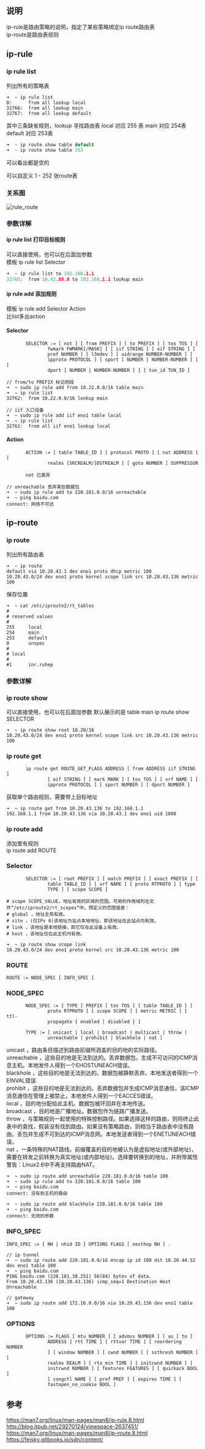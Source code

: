 ## 说明
ip-rule是路由策略的说明，指定了某些策略绑定ip route路由表  
ip-route是路由表规则


## ip-rule

### ip rule list
列出所有的策略表

``` shell
➜  ~ ip rule list
0:      from all lookup local 
32766:  from all lookup main 
32767:  from all lookup default
```

其中三条缺省规则，lookup 寻找路由表
local 对应 255 表
main 对应 254表
default 对应 253表

``` c
➜  ~ ip route show table default 
➜  ~ ip route show table 253 
```
可以看出都是空的

可以自定义 1 - 252 张route表

### 关系图
![rule_route](../asset/rule_route.jpg)

### 参数详解

#### ip rule list 打印目标规则
可以直接使用，也可以在后面加参数    
模板 ip rule list Selector

``` c
➜  ~ ip rule list to 192.168.1.1
32765:  from 10.42.88.8 to 192.168.1.1 lookup main
```

#### ip rule add 添加规则
模板 ip rule add Selector Action   
比list多出action




#### Selector
``` doc
       SELECTOR := [ not ] [ from PREFIX ] [ to PREFIX ] [ tos TOS ] [
               fwmark FWMARK[/MASK] ] [ iif STRING ] [ oif STRING ] [
               pref NUMBER ] [ l3mdev ] [ uidrange NUMBER-NUMBER ] [
               ipproto PROTOCOL ] [ sport [ NUMBER | NUMBER-NUMBER ] ] [
               dport [ NUMBER | NUMBER-NUMBER ] ] [ tun_id TUN_ID ]
```

``` shell
// from/to PREFIX 标记网段
➜  ~ sudo ip rule add from 10.22.0.0/16 table main
➜  ~ ip rule list
32762:  from 10.22.0.0/16 lookup main
```

``` shell
// iif 入口设备 
➜  ~ sudo ip rule add iif eno1 table local
➜  ~ ip rule list
32761:  from all iif eno1 lookup local
```

#### Action
``` doc
       ACTION := [ table TABLE_ID ] [ protocol PROTO ] [ nat ADDRESS ] [
               realms [SRCREALM/]DSTREALM ] [ goto NUMBER ] SUPPRESSOR
               
       nat 已废弃
```

``` shell
// unreachable 丢弃某些数据包
➜  ~ sudo ip rule add to 220.181.0.0/16 unreachable
➜  ~ ping baidu.com
connect: 网络不可达
```

## ip-route
### ip route
列出所有路由表
``` shell
➜  ~ ip route 
default via 10.20.43.1 dev eno1 proto dhcp metric 100 
10.20.43.0/24 dev eno1 proto kernel scope link src 10.20.43.136 metric 100 
```

保存位置
``` shell
➜  ~ cat /etc/iproute2/rt_tables 
#
# reserved values
#
255     local
254     main
253     default
0       unspec
#
# local
#
#1      inr.ruhep
```


### 参数详解

### ip route show
可以直接使用，也可以在后面加参数  默认展示的是 table main 
ip route show SELECTOR

``` shell
➜  ~ ip route show root 10.20/16 
10.20.43.0/24 dev eno1 proto kernel scope link src 10.20.43.136 metric 100 
```

### ip route get
``` shell
       ip route get ROUTE_GET_FLAGS ADDRESS [ from ADDRESS iif STRING  ]
               [ oif STRING ] [ mark MARK ] [ tos TOS ] [ vrf NAME ] [
               ipproto PROTOCOL ] [ sport NUMBER ] [ dport NUMBER ]
```
获取单个路由规则，需要带上目标地址
``` shell
➜  ~ ip route get from 10.20.43.136 to 192.168.1.1
192.168.1.1 from 10.20.43.136 via 10.20.43.1 dev eno1 uid 1000
```

### ip route add
添加里有规则    
ip route add ROUTE 

### Selector
``` doc
       SELECTOR := [ root PREFIX ] [ match PREFIX ] [ exact PREFIX ] [
               table TABLE_ID ] [ vrf NAME ] [ proto RTPROTO ] [ type
               TYPE ] [ scope SCOPE ]

# scope SCOPE_VALUE，地址有效的区域的范围。可用的作用域列在文件“/etc/iproute2/rt_scopes“中。预定义的范围值是：  
# global ，地址全局有效。      
# site ，(仅IPv 6)该地址为站点本地地址，即该地址在此站点内有效。   
# link ，该地址是本地链接，即它仅在此设备上有效。       
# host ，该地址仅在此主机内有效。               
```

``` shell
➜  ~ ip route show scope link
10.20.43.0/24 dev eno1 proto kernel src 10.20.43.136 metric 100
```

### ROUTE

``` doc 
ROUTE := NODE_SPEC [ INFO_SPEC ]
```

### NODE_SPEC
``` doc
       NODE_SPEC := [ TYPE ] PREFIX [ tos TOS ] [ table TABLE_ID ] [
               proto RTPROTO ] [ scope SCOPE ] [ metric METRIC ] [ ttl-
               propagate { enabled | disabled } ]    
               
       TYPE := [ unicast | local | broadcast | multicast | throw |
               unreachable | prohibit | blackhole | nat ]                   
```
unicast ，路由条目描述到路由前缀所涵盖的目的地的实际路径。  
unreachable ，这些目的地是无法到达的。丢弃数据包，生成不可访问的ICMP消息主机。本地发件人得到一个EHOSTUNEACH错误。      
blackhole ，这些目的地是无法到达的。数据包被静默丢弃。本地发送者得到一个EINVAL错误     
prohibit ，这些目的地是无法到达的。丢弃数据包并生成ICMP消息通信，该ICMP消息通信在管理上被禁止。本地发件人得到一个EACCES错误。    
local ，目的地分配给此主机。数据包被环回并在本地传送。          
broadcast ，目的地是广播地址。数据包作为链路广播发送。          
throw ，与策略规则一起使用的特殊控制路径。如果选择这样的路由，则将终止此表中的查找，假装没有找到路由。如果没有策略路由，则相当于路由表中没有路由。丢包并生成不可到达的ICMP消息网。本地发送者得到一个ENETUNEACH错误。       
nat ，一条特殊的NAT路线。前缀覆盖的目的地被认为是虚拟地址(或外部地址)，需要在转发之前转换为真实地址(或内部地址)。选择要转换到的地址，并附带属性警告：Linux2.6中不再支持路由NAT。

``` shell
➜  ~ sudo ip route add unreachable 220.181.0.0/16 table 100
➜  ~ sudo ip rule add to 220.181.0.0/16 table 100
➜  ~ ping baidu.com
connect: 没有到主机的路由

➜  ~ sudo ip route add blackhole 220.181.0.0/16 table 100
➜  ~ ping baidu.com
connect: 无效的参数
```

### INFO_SPEC
``` doc
INFO_SPEC := { NH | nhid ID } OPTIONS FLAGS [ nexthop NH ] .
```

``` shell
// ip tunnel
➜  ~ sudo ip route add 220.181.0.0/16 encap ip id 100 dst 10.20.44.52 dev eno1 table 100
➜  ~ ping baidu.com
PING baidu.com (220.181.38.251) 56(84) bytes of data.
From 10.20.43.136 (10.20.43.136) icmp_seq=1 Destination Host Unreachable
```

``` shell
// gateway
➜  ~ sudo ip route add 172.16.0.0/16 via 10.20.43.136 dev eno1 table 100
```

### OPTIONS
``` doc
       OPTIONS := FLAGS [ mtu NUMBER ] [ advmss NUMBER ] [ as [ to ]
               ADDRESS ] rtt TIME ] [ rttvar TIME ] [ reordering NUMBER
               ] [ window NUMBER ] [ cwnd NUMBER ] [ ssthresh NUMBER ] [
               realms REALM ] [ rto_min TIME ] [ initcwnd NUMBER ] [
               initrwnd NUMBER ] [ features FEATURES ] [ quickack BOOL ]
               [ congctl NAME ] [ pref PREF ] [ expires TIME ] [
               fastopen_no_cookie BOOL ]
```




## 参考
https://man7.org/linux/man-pages/man8/ip-rule.8.html       
http://blog.itpub.net/29270124/viewspace-2637451/       
https://man7.org/linux/man-pages/man8/ip-route.8.html       
https://feisky.gitbooks.io/sdn/content/     
